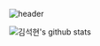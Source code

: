 ![header](https://capsule-render.vercel.app/api?type=shark&color=auto&height=200&section=header&text=Welcome!&fontSize=90&animation=twinkling)


![김석현's github stats](https://github-readme-stats.vercel.app/api?username=kimtjrgus&show_icons=true)
